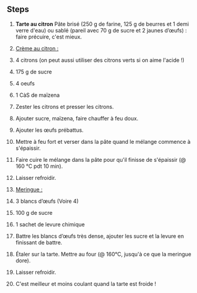 #

## Steps

1. **Tarte au citron** Pâte brisé (250 g de farine, 125 g de beurres et 1 demi
verre d'eau) ou sablé (pareil avec 70 g de sucre et 2 jaunes d’œufs) : faire
précuire, c'est mieux.

2. <span style="text-decoration:underline;">Crème au citron :</span>

3. 4 citrons (on peut aussi utiliser des citrons verts si on aime l'acide !)

4. 175 g de sucre

5. 4 oeufs

6. 1 CàS de maïzena

7. Zester les citrons et presser les citrons.

8. Ajouter sucre, maïzena, faire chauffer à feu doux.

9. Ajouter les œufs prébattus.

10. Mettre à feu fort et verser dans la pâte quand le mélange commence à
s'épaissir.

11. Faire cuire le mélange dans la pâte pour qu'il finisse de s'épaissir (@ 160
°C pdt 10 min).

12. Laisser refroidir.

13. <span style="text-decoration:underline;">Meringue :</span>

14. 3 blancs d’œufs (Voire 4)

15. 100 g de sucre

16. 1 sachet de levure chimique

17. Battre les blancs d’œufs très dense, ajouter les sucre et la levure en
finissant de battre.

18. Étaler sur la tarte. Mettre au four (@ 160°C, jusqu'à ce que la meringue
dore).

19. Laisser refroidir.

20. C'est meilleur et moins coulant quand la tarte est froide !
